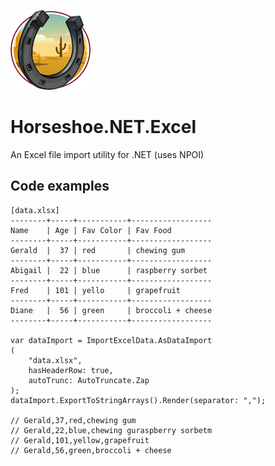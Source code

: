 ﻿![Horseshoe.NET icon](https://raw.githubusercontent.com/route595/Horseshoe.NET/refs/heads/main/assets/images/horseshoe-icon-128x128.png)

# Horseshoe.NET.Excel

An Excel file import utility for .NET (uses NPOI)

## Code examples

```
[data.xlsx]
--------+-----+-----------+------------------
Name    | Age | Fav Color | Fav Food
--------+-----+-----------+------------------
Gerald  |  37 | red       | chewing gum
--------+-----+-----------+------------------
Abigail |  22 | blue      | raspberry sorbet
--------+-----+-----------+------------------
Fred    | 101 | yello     | grapefruit
--------+-----+-----------+------------------
Diane   |  56 | green     | broccoli + cheese
--------+-----+-----------+------------------

var dataImport = ImportExcelData.AsDataImport
(
	"data.xlsx",
	hasHeaderRow: true,
	autoTrunc: AutoTruncate.Zap
);
dataImport.ExportToStringArrays().Render(separator: ",");

// Gerald,37,red,chewing gum
// Gerald,22,blue,chewing guraspberry sorbetm
// Gerald,101,yellow,grapefruit
// Gerald,56,green,broccoli + cheese
```

